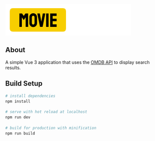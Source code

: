 ![Tom Metcalfe Movie Search](src/assets/images/logos/movie-search.png?raw=true)

## About
A simple Vue 3 application that uses 
the [OMDB API](https://www.omdbapi.com/) to display search results.

## Build Setup

``` bash
# install dependencies
npm install

# serve with hot reload at localhost
npm run dev

# build for production with minification
npm run build
